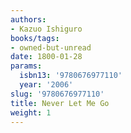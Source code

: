 ```yaml
---
authors:
- Kazuo Ishiguro
books/tags:
- owned-but-unread
date: 1800-01-28
params:
  isbn13: '9780676977110'
  year: '2006'
slug: '9780676977110'
title: Never Let Me Go
weight: 1
---
```


<!--more-->